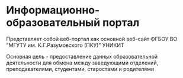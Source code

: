 # Информационно-образовательный портал

Представляет собой веб-портал как основной веб-сайт ФГБОУ ВО "МГУТУ им. К.Г.Разумовского (ПКУ)" УНИКИТ

Основная цель - предоставление данных образовательной деятельности для обмена между заведующими отделений, преподавателями, студентами, старостами и родителями

